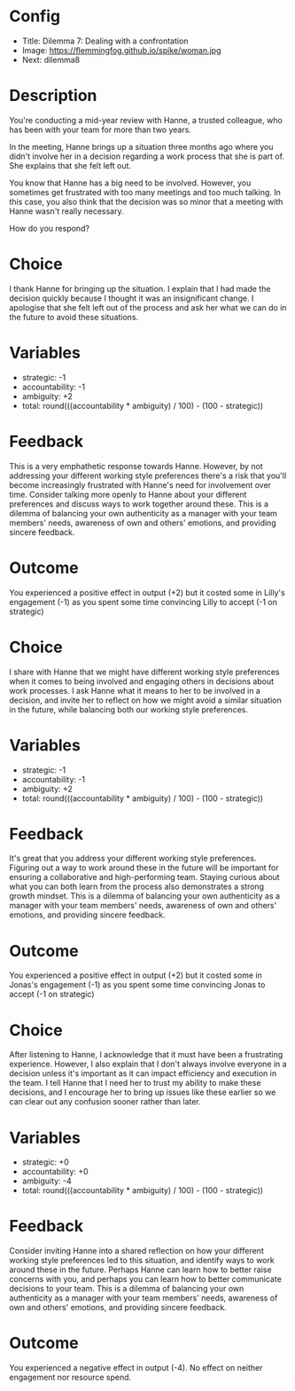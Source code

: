 # Config
 - Title: Dilemma 7: Dealing with a confrontation
 - Image: https://flemmingfog.github.io/spike/woman.jpg
 - Next: dilemma8

# Description
You're conducting a mid-year review with Hanne, a trusted colleague, who has been with your team for more than two years. 

In the meeting, Hanne brings up a situation three months ago where you didn't involve her in a decision regarding a work process that she is part of. She explains that she felt left out.

You know that Hanne has a big need to be involved. However, you sometimes get frustrated with too many meetings and too much talking. In this case, you also think that the decision was so minor that a meeting with Hanne wasn't really necessary.

How do you respond?

# Choice
I thank Hanne for bringing up the situation. I explain that I had made the decision quickly because I thought it was an insignificant change. I apologise that she felt left out of the process and ask her what we can do in the future to avoid these situations.

# Variables
 - strategic: -1
 - accountability: -1
 - ambiguity: +2
 - total: round(((accountability * ambiguity) / 100) - (100 - strategic))

# Feedback

This is a very emphathetic response towards Hanne. However, by not addressing your different working style preferences there's a risk that you'll become increasingly frustrated with Hanne's need for involvement over time. 
Consider talking more openly to Hanne about your different preferences and discuss ways to work together around these. 
This is a dilemma of balancing your own authenticity as a manager with your team members' needs, awareness of own and others' emotions, and providing sincere feedback. 

# Outcome

You experienced a positive effect in output (+2) but it costed some in Lilly's engagement (-1) as you spent some time convincing Lilly to accept (-1 on strategic) 


# Choice
I share with Hanne that we might have different working style preferences when it comes to being involved and engaging others in decisions about work processes. I ask Hanne what it means to her to be involved in a decision, and invite her to reflect on how we might avoid a similar situation in the future, while balancing both our working style preferences. 

# Variables
 - strategic: -1
 - accountability: -1
 - ambiguity: +2
 - total: round(((accountability * ambiguity) / 100) - (100 - strategic))

# Feedback
It's great that you address your different working style preferences. Figuring out a way to work around these in the future will be important for ensuring a collaborative and high-performing team. Staying curious about what you can both learn from the process also demonstrates a strong growth mindset. This is a dilemma of balancing your own authenticity as a manager with your team members' needs, awareness of own and others' emotions, and providing sincere feedback. 

# Outcome

You experienced a positive effect in output (+2) but it costed some in Jonas's engagement (-1) as you spent some time convincing Jonas to accept (-1 on strategic) 



# Choice
After listening to Hanne, I acknowledge that it must have been a frustrating experience. However, I also explain that I don't always involve everyone in a decision unless it's important as it can impact efficiency and execution in the team. I tell Hanne that I need her to trust my ability to make these decisions, and I encourage her to bring up issues like these earlier so we can clear out any confusion sooner rather than later.

# Variables
 - strategic: +0
 - accountability: +0
 - ambiguity: -4
 - total: round(((accountability * ambiguity) / 100) - (100 - strategic))

# Feedback
 Consider inviting Hanne into a shared reflection on how your different working style preferences led to this situation, and identify ways to work around these in the future. Perhaps Hanne can learn how to better raise concerns with you, and perhaps you can learn how to better communicate decisions to your team. This is a dilemma of balancing your own authenticity as a manager with your team members' needs, awareness of own and others' emotions, and providing sincere feedback. 



# Outcome

You experienced a negative effect in output (-4). No effect on neither engagement nor resource spend. 




